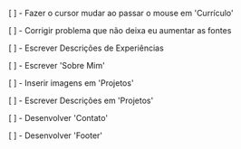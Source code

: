 [ ] - Fazer o cursor mudar ao passar o mouse em 'Currículo'

[ ] - Corrigir problema que não deixa eu aumentar as fontes

[ ] - Escrever Descrições de Experiências

[ ] - Escrever 'Sobre Mim'

[ ] - Inserir imagens em 'Projetos'

[ ] - Escrever Descrições em 'Projetos'

[ ] - Desenvolver 'Contato'

[ ] - Desenvolver 'Footer'